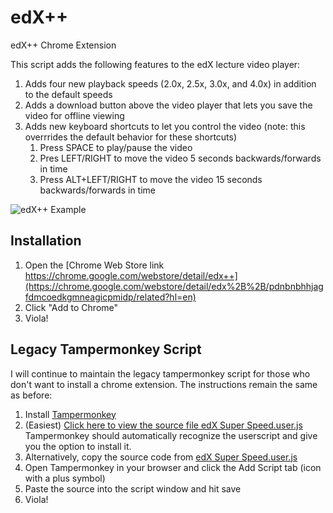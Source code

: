 # edX++
edX++ Chrome Extension

This script adds the following features to the edX lecture video player:
1. Adds four new playback speeds (2.0x, 2.5x, 3.0x, and 4.0x) in addition to the default speeds
1. Adds a download button above the video player that lets you save the video for offline viewing
1. Adds new keyboard shortcuts to let you control the video (note: this overrrides the default behavior for these shortcuts)
    1. Press SPACE to play/pause the video
    1. Pres LEFT/RIGHT to move the video 5 seconds backwards/forwards in time
    1. Press ALT+LEFT/RIGHT to move the video 15 seconds backwards/forwards in time


![edX++ Example](https://i.imgur.com/WVdjCrN.png)

## Installation

1. Open the [Chrome Web Store link https://chrome.google.com/webstore/detail/edx++](https://chrome.google.com/webstore/detail/edx%2B%2B/pdnbnbhhjagfdmcoedkgmneagicpmidp/related?hl=en)
1. Click "Add to Chrome"
1. Viola!

## Legacy Tampermonkey Script
I will continue to maintain the legacy tampermonkey script for those who don't want to install a chrome extension. The instructions remain the same as before:

1. Install [Tampermonkey](https://tampermonkey.net/)
1. (Easiest) [Click here to view the source file edX Super Speed.user.js](https://github.com/EricPryzant/edX-Super-Speed/raw/master/edX%20Super%20Speed.user.js) Tampermonkey should automatically recognize the userscript and give you the option to install it.
1. Alternatively, copy the source code from [edX Super Speed.user.js](https://github.com/EricPryzant/edX-Super-Speed/blob/master/edX%20Super%20Speed.user.js)
1. Open Tampermonkey in your browser and click the Add Script tab (icon with a plus symbol)
1. Paste the source into the script window and hit save
1. Viola!
